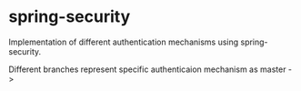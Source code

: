 # spring-security

Implementation of different authentication mechanisms using spring-security.

Different branches represent specific authenticaion mechanism as
master -> 
